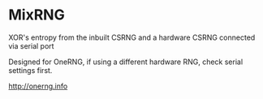 # MixRNG

XOR's entropy from the inbuilt CSRNG and a hardware CSRNG connected via serial port

Designed for OneRNG, if using a different hardware RNG, check serial settings first.

http://onerng.info


